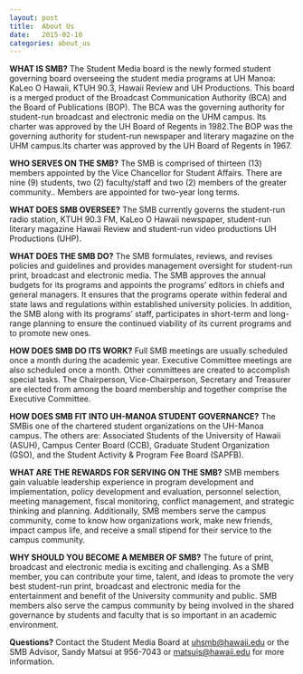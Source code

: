 ```yaml
---
layout: post
title:  About Us
date:   2015-02-10
categories: about_us
---
```

**WHAT IS SMB?** The Student Media board is the newly formed student governing board overseeing the student media programs at UH Manoa: KaLeo O Hawaii, KTUH 90.3, Hawaii Review and UH Productions. This board is a merged product of the Broadcast Communication Authority (BCA) and the Board of Publications (BOP). The BCA was the governing authority for student-run broadcast and electronic media on the UHM campus.  Its charter was approved by the UH Board of Regents in 1982.The BOP was the governing authority for student-run newspaper and literary magazine on the UHM campus.Its charter was approved by the UH Board of Regents in 1967.

**WHO SERVES ON THE SMB?**     The SMB is comprised of thirteen (13) members appointed by the Vice Chancellor for Student Affairs.  There are nine (9) students, two (2) faculty/staff and two (2) members of the greater community..  Members are appointed for two-year long terms.

**WHAT DOES SMB OVERSEE?**  The SMB currently governs the student-run radio station, KTUH 90.3 FM, KaLeo O Hawaii newspaper, student-run literary magazine Hawaii Review and student-run video productions UH Productions (UHP).  

**WHAT DOES THE SMB DO?**     The SMB formulates, reviews, and revises policies and guidelines and provides management oversight for student-run print, broadcast and electronic media.  The SMB approves the annual budgets for its programs and appoints the programs’ editors in chiefs and general managers.  It ensures that the programs operate within federal and state laws and regulations within established university policies.  In addition, the SMB along with its programs’ staff, participates in short-term and long-range planning to ensure the continued viability of its current programs and to promote new ones.

**HOW DOES SMB DO ITS WORK?**   Full SMB meetings are usually scheduled once a month during the academic year.  Executive Committee meetings are also scheduled once a month.  Other committees are created to accomplish special tasks.  The Chairperson, Vice-Chairperson, Secretary and Treasurer are elected from among the board membership and together comprise the Executive Committee.

**HOW DOES SMB FIT INTO UH-MANOA STUDENT GOVERNANCE?**  The SMBis one of the chartered student organizations on the UH-Manoa campus.  The others are:  Associated Students of the University of Hawaii (ASUH), Campus Center Board (CCB), Graduate Student Organization (GSO), and the Student Activity & Program Fee Board (SAPFB).

**WHAT ARE THE REWARDS FOR SERVING ON THE SMB?** SMB members gain valuable leadership experience in program development and implementation, policy development and evaluation, personnel selection, meeting management, fiscal monitoring, conflict management, and strategic thinking and planning.  Additionally, SMB members serve the campus community, come to know how organizations work, make new friends, impact campus life, and receive a small stipend for their service to the campus community.

**WHY SHOULD YOU BECOME A MEMBER OF SMB?**     The future of print, broadcast and electronic media is exciting and challenging.  As a SMB member, you can contribute your time, talent, and ideas to promote the very best student-run print, broadcast and electronic media for the entertainment and benefit of the University community and public.  SMB members also serve the campus community by being involved in the shared governance by students and faculty that is so important in an academic environment.

**Questions?**  Contact the Student Media Board at [uhsmb@hawaii.edu](mailto:uhsmb@hawaii.edu) or the SMB Advisor, Sandy Matsui at 956-7043 or [matsuis@hawaii.edu](mailto:matsuis@hawaii.edu) for more information.